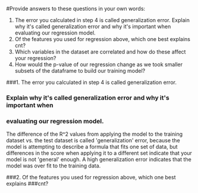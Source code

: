 #Provide answers to these questions in your own words:

1. The error you calculated in step 4 is called generalization error. 
    Explain why it's called generalization error and why it's important when evaluating our regression model.
2. Of the features you used for regression above, which one best explains cnt?
3. Which variables in the dataset are correlated and how do these affect your regression?
4. How would the p-value of our regression change as we took smaller subsets 
    of the dataframe to build our training model?

###1. The error you calculated in step 4 is called generalization error. 
### Explain why it's called generalization error and why it's important when 
### evaluating our regression model.
The difference of the R^2 values from applying the model to the training 
dataset vs. the test dataset is called 'generalization' error, because the 
model is attempting to describe a formula that fits one set of data, but 
differences in the score when applying it to a different set indicate that 
your model is not 'general' enough. A high generalization error indicates 
that the model was over fit to the training data. 

###2. Of the features you used for regression above, which one best explains 
###cnt?
